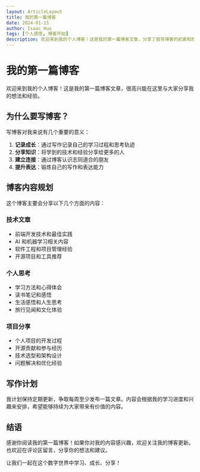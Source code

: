 ```yaml
---
layout: ArticleLayout
title: 我的第一篇博客
date: 2024-01-15
author: Isaac Huo
tags: [个人感悟, 博客开始]
description: 欢迎来到我的个人博客！这是我的第一篇博客文章，分享了我写博客的初衷和规划。
---
```


# 我的第一篇博客

欢迎来到我的个人博客！这是我的第一篇博客文章，很高兴能在这里与大家分享我的想法和经验。

## 为什么要写博客？

写博客对我来说有几个重要的意义：

1. **记录成长**：通过写作记录自己的学习过程和思考轨迹
2. **分享知识**：将学到的技术和经验分享给更多的人
3. **建立连接**：通过博客认识志同道合的朋友
4. **提升表达**：锻炼自己的写作和表达能力

## 博客内容规划

这个博客主要会分享以下几个方面的内容：

### 技术文章
- 前端开发技术和最佳实践
- AI 和机器学习相关内容
- 软件工程和项目管理经验
- 开源项目和工具推荐

### 个人思考
- 学习方法和心得体会
- 读书笔记和感悟
- 生活感悟和人生思考
- 旅行见闻和文化体验

### 项目分享
- 个人项目的开发过程
- 开源贡献和参与经历
- 技术选型和架构设计
- 问题解决和优化经验

## 写作计划

我计划保持定期更新，争取每周至少发布一篇文章。内容会根据我的学习进度和兴趣来安排，希望能够持续为大家带来有价值的内容。

## 结语

感谢你阅读我的第一篇博客！如果你对我的内容感兴趣，欢迎关注我的博客更新。也欢迎在评论区留言，分享你的想法和建议。

让我们一起在这个数字世界中学习、成长、分享！